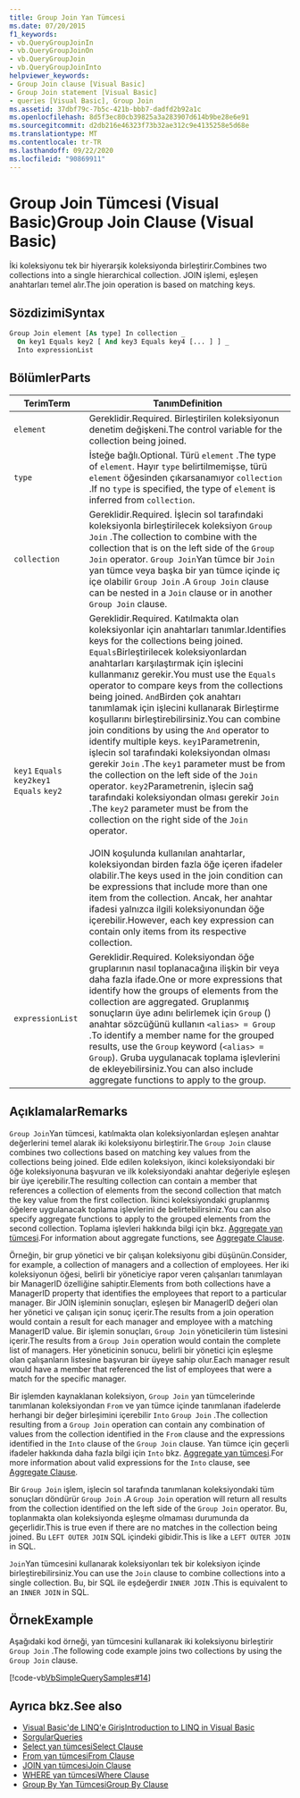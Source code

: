 ```yaml
---
title: Group Join Yan Tümcesi
ms.date: 07/20/2015
f1_keywords:
- vb.QueryGroupJoinIn
- vb.QueryGroupJoinOn
- vb.QueryGroupJoin
- vb.QueryGroupJoinInto
helpviewer_keywords:
- Group Join clause [Visual Basic]
- Group Join statement [Visual Basic]
- queries [Visual Basic], Group Join
ms.assetid: 37dbf79c-7b5c-421b-bbb7-dadfd2b92a1c
ms.openlocfilehash: 8d5f3ec80cb39825a3a283907d614b9be28e6e91
ms.sourcegitcommit: d2db216e46323f73b32ae312c9e4135258e5d68e
ms.translationtype: MT
ms.contentlocale: tr-TR
ms.lasthandoff: 09/22/2020
ms.locfileid: "90869911"
---
```

# <a name="group-join-clause-visual-basic"></a><span data-ttu-id="9d4ea-102">Group Join Tümcesi (Visual Basic)</span><span class="sxs-lookup"><span data-stu-id="9d4ea-102">Group Join Clause (Visual Basic)</span></span>

<span data-ttu-id="9d4ea-103">İki koleksiyonu tek bir hiyerarşik koleksiyonda birleştirir.</span><span class="sxs-lookup"><span data-stu-id="9d4ea-103">Combines two collections into a single hierarchical collection.</span></span> <span data-ttu-id="9d4ea-104">JOIN işlemi, eşleşen anahtarları temel alır.</span><span class="sxs-lookup"><span data-stu-id="9d4ea-104">The join operation is based on matching keys.</span></span>  
  
## <a name="syntax"></a><span data-ttu-id="9d4ea-105">Sözdizimi</span><span class="sxs-lookup"><span data-stu-id="9d4ea-105">Syntax</span></span>  
  
```vb  
Group Join element [As type] In collection _  
  On key1 Equals key2 [ And key3 Equals key4 [... ] ] _  
  Into expressionList  
```  
  
## <a name="parts"></a><span data-ttu-id="9d4ea-106">Bölümler</span><span class="sxs-lookup"><span data-stu-id="9d4ea-106">Parts</span></span>  
  
|<span data-ttu-id="9d4ea-107">Terim</span><span class="sxs-lookup"><span data-stu-id="9d4ea-107">Term</span></span>|<span data-ttu-id="9d4ea-108">Tanım</span><span class="sxs-lookup"><span data-stu-id="9d4ea-108">Definition</span></span>|  
|---|---|  
|`element`|<span data-ttu-id="9d4ea-109">Gereklidir.</span><span class="sxs-lookup"><span data-stu-id="9d4ea-109">Required.</span></span> <span data-ttu-id="9d4ea-110">Birleştirilen koleksiyonun denetim değişkeni.</span><span class="sxs-lookup"><span data-stu-id="9d4ea-110">The control variable for the collection being joined.</span></span>|  
|`type`|<span data-ttu-id="9d4ea-111">İsteğe bağlı.</span><span class="sxs-lookup"><span data-stu-id="9d4ea-111">Optional.</span></span> <span data-ttu-id="9d4ea-112">Türü `element` .</span><span class="sxs-lookup"><span data-stu-id="9d4ea-112">The type of `element`.</span></span> <span data-ttu-id="9d4ea-113">Hayır `type` belirtilmemişse, türü `element` öğesinden çıkarsanamıyor `collection` .</span><span class="sxs-lookup"><span data-stu-id="9d4ea-113">If no `type` is specified, the type of `element` is inferred from `collection`.</span></span>|  
|`collection`|<span data-ttu-id="9d4ea-114">Gereklidir.</span><span class="sxs-lookup"><span data-stu-id="9d4ea-114">Required.</span></span> <span data-ttu-id="9d4ea-115">İşlecin sol tarafındaki koleksiyonla birleştirilecek koleksiyon `Group Join` .</span><span class="sxs-lookup"><span data-stu-id="9d4ea-115">The collection to combine with the collection that is on the left side of the `Group Join` operator.</span></span> <span data-ttu-id="9d4ea-116">`Group Join`Yan tümce bir `Join` yan tümce veya başka bir yan tümce içinde iç içe olabilir `Group Join` .</span><span class="sxs-lookup"><span data-stu-id="9d4ea-116">A `Group Join` clause can be nested in a `Join` clause or in another `Group Join` clause.</span></span>|  
|<span data-ttu-id="9d4ea-117">`key1` `Equals` `key2`</span><span class="sxs-lookup"><span data-stu-id="9d4ea-117">`key1` `Equals` `key2`</span></span>|<span data-ttu-id="9d4ea-118">Gereklidir.</span><span class="sxs-lookup"><span data-stu-id="9d4ea-118">Required.</span></span> <span data-ttu-id="9d4ea-119">Katılmakta olan koleksiyonlar için anahtarları tanımlar.</span><span class="sxs-lookup"><span data-stu-id="9d4ea-119">Identifies keys for the collections being joined.</span></span> <span data-ttu-id="9d4ea-120">`Equals`Birleştirilecek koleksiyonlardan anahtarları karşılaştırmak için işlecini kullanmanız gerekir.</span><span class="sxs-lookup"><span data-stu-id="9d4ea-120">You must use the `Equals` operator to compare keys from the collections being joined.</span></span> <span data-ttu-id="9d4ea-121">`And`Birden çok anahtarı tanımlamak için işlecini kullanarak Birleştirme koşullarını birleştirebilirsiniz.</span><span class="sxs-lookup"><span data-stu-id="9d4ea-121">You can combine join conditions by using the `And` operator to identify multiple keys.</span></span> <span data-ttu-id="9d4ea-122">`key1`Parametrenin, işlecin sol tarafındaki koleksiyondan olması gerekir `Join` .</span><span class="sxs-lookup"><span data-stu-id="9d4ea-122">The `key1` parameter must be from the collection on the left side of the `Join` operator.</span></span> <span data-ttu-id="9d4ea-123">`key2`Parametrenin, işlecin sağ tarafındaki koleksiyondan olması gerekir `Join` .</span><span class="sxs-lookup"><span data-stu-id="9d4ea-123">The `key2` parameter must be from the collection on the right side of the `Join` operator.</span></span><br /><br /> <span data-ttu-id="9d4ea-124">JOIN koşulunda kullanılan anahtarlar, koleksiyondan birden fazla öğe içeren ifadeler olabilir.</span><span class="sxs-lookup"><span data-stu-id="9d4ea-124">The keys used in the join condition can be expressions that include more than one item from the collection.</span></span> <span data-ttu-id="9d4ea-125">Ancak, her anahtar ifadesi yalnızca ilgili koleksiyonundan öğe içerebilir.</span><span class="sxs-lookup"><span data-stu-id="9d4ea-125">However, each key expression can contain only items from its respective collection.</span></span>|  
|`expressionList`|<span data-ttu-id="9d4ea-126">Gereklidir.</span><span class="sxs-lookup"><span data-stu-id="9d4ea-126">Required.</span></span> <span data-ttu-id="9d4ea-127">Koleksiyondan öğe gruplarının nasıl toplanacağına ilişkin bir veya daha fazla ifade.</span><span class="sxs-lookup"><span data-stu-id="9d4ea-127">One or more expressions that identify how the groups of elements from the collection are aggregated.</span></span> <span data-ttu-id="9d4ea-128">Gruplanmış sonuçların üye adını belirlemek için `Group` () anahtar sözcüğünü kullanın `<alias> = Group` .</span><span class="sxs-lookup"><span data-stu-id="9d4ea-128">To identify a member name for the grouped results, use the `Group` keyword (`<alias> = Group`).</span></span> <span data-ttu-id="9d4ea-129">Gruba uygulanacak toplama işlevlerini de ekleyebilirsiniz.</span><span class="sxs-lookup"><span data-stu-id="9d4ea-129">You can also include aggregate functions to apply to the group.</span></span>|  
  
## <a name="remarks"></a><span data-ttu-id="9d4ea-130">Açıklamalar</span><span class="sxs-lookup"><span data-stu-id="9d4ea-130">Remarks</span></span>  

 <span data-ttu-id="9d4ea-131">`Group Join`Yan tümcesi, katılmakta olan koleksiyonlardan eşleşen anahtar değerlerini temel alarak iki koleksiyonu birleştirir.</span><span class="sxs-lookup"><span data-stu-id="9d4ea-131">The `Group Join` clause combines two collections based on matching key values from the collections being joined.</span></span> <span data-ttu-id="9d4ea-132">Elde edilen koleksiyon, ikinci koleksiyondaki bir öğe koleksiyonuna başvuran ve ilk koleksiyondaki anahtar değeriyle eşleşen bir üye içerebilir.</span><span class="sxs-lookup"><span data-stu-id="9d4ea-132">The resulting collection can contain a member that references a collection of elements from the second collection that match the key value from the first collection.</span></span> <span data-ttu-id="9d4ea-133">İkinci koleksiyondaki gruplanmış öğelere uygulanacak toplama işlevlerini de belirtebilirsiniz.</span><span class="sxs-lookup"><span data-stu-id="9d4ea-133">You can also specify aggregate functions to apply to the grouped elements from the second collection.</span></span> <span data-ttu-id="9d4ea-134">Toplama işlevleri hakkında bilgi için bkz. [Aggregate yan tümcesi](aggregate-clause.md).</span><span class="sxs-lookup"><span data-stu-id="9d4ea-134">For information about aggregate functions, see [Aggregate Clause](aggregate-clause.md).</span></span>  
  
 <span data-ttu-id="9d4ea-135">Örneğin, bir grup yönetici ve bir çalışan koleksiyonu gibi düşünün.</span><span class="sxs-lookup"><span data-stu-id="9d4ea-135">Consider, for example, a collection of managers and a collection of employees.</span></span> <span data-ttu-id="9d4ea-136">Her iki koleksiyonun öğesi, belirli bir yöneticiye rapor veren çalışanları tanımlayan bir ManagerID özelliğine sahiptir.</span><span class="sxs-lookup"><span data-stu-id="9d4ea-136">Elements from both collections have a ManagerID property that identifies the employees that report to a particular manager.</span></span> <span data-ttu-id="9d4ea-137">Bir JOIN işleminin sonuçları, eşleşen bir ManagerID değeri olan her yönetici ve çalışan için sonuç içerir.</span><span class="sxs-lookup"><span data-stu-id="9d4ea-137">The results from a join operation would contain a result for each manager and employee with a matching ManagerID value.</span></span> <span data-ttu-id="9d4ea-138">Bir işlemin sonuçları, `Group Join` yöneticilerin tüm listesini içerir.</span><span class="sxs-lookup"><span data-stu-id="9d4ea-138">The results from a `Group Join` operation would contain the complete list of managers.</span></span> <span data-ttu-id="9d4ea-139">Her yöneticinin sonucu, belirli bir yönetici için eşleşme olan çalışanların listesine başvuran bir üyeye sahip olur.</span><span class="sxs-lookup"><span data-stu-id="9d4ea-139">Each manager result would have a member that referenced the list of employees that were a match for the specific manager.</span></span>  
  
 <span data-ttu-id="9d4ea-140">Bir işlemden kaynaklanan koleksiyon, `Group Join` yan tümcelerinde tanımlanan koleksiyondan `From` ve yan tümce içinde tanımlanan ifadelerde herhangi bir değer birleşimini içerebilir `Into` `Group Join` .</span><span class="sxs-lookup"><span data-stu-id="9d4ea-140">The collection resulting from a `Group Join` operation can contain any combination of values from the collection identified in the `From` clause and the expressions identified in the `Into` clause of the `Group Join` clause.</span></span> <span data-ttu-id="9d4ea-141">Yan tümce için geçerli ifadeler hakkında daha fazla bilgi için `Into` bkz. [Aggregate yan tümcesi](aggregate-clause.md).</span><span class="sxs-lookup"><span data-stu-id="9d4ea-141">For more information about valid expressions for the `Into` clause, see [Aggregate Clause](aggregate-clause.md).</span></span>  
  
 <span data-ttu-id="9d4ea-142">Bir `Group Join` işlem, işlecin sol tarafında tanımlanan koleksiyondaki tüm sonuçları döndürür `Group Join` .</span><span class="sxs-lookup"><span data-stu-id="9d4ea-142">A `Group Join` operation will return all results from the collection identified on the left side of the `Group Join` operator.</span></span> <span data-ttu-id="9d4ea-143">Bu, toplanmakta olan koleksiyonda eşleşme olmaması durumunda da geçerlidir.</span><span class="sxs-lookup"><span data-stu-id="9d4ea-143">This is true even if there are no matches in the collection being joined.</span></span> <span data-ttu-id="9d4ea-144">Bu `LEFT OUTER JOIN` SQL içindeki gibidir.</span><span class="sxs-lookup"><span data-stu-id="9d4ea-144">This is like a `LEFT OUTER JOIN` in SQL.</span></span>  
  
 <span data-ttu-id="9d4ea-145">`Join`Yan tümcesini kullanarak koleksiyonları tek bir koleksiyon içinde birleştirebilirsiniz.</span><span class="sxs-lookup"><span data-stu-id="9d4ea-145">You can use the `Join` clause to combine collections into a single collection.</span></span> <span data-ttu-id="9d4ea-146">Bu, bir SQL ile eşdeğerdir `INNER JOIN` .</span><span class="sxs-lookup"><span data-stu-id="9d4ea-146">This is equivalent to an `INNER JOIN` in SQL.</span></span>  
  
## <a name="example"></a><span data-ttu-id="9d4ea-147">Örnek</span><span class="sxs-lookup"><span data-stu-id="9d4ea-147">Example</span></span>  

 <span data-ttu-id="9d4ea-148">Aşağıdaki kod örneği, yan tümcesini kullanarak iki koleksiyonu birleştirir `Group Join` .</span><span class="sxs-lookup"><span data-stu-id="9d4ea-148">The following code example joins two collections by using the `Group Join` clause.</span></span>  
  
 [!code-vb[VbSimpleQuerySamples#14](~/samples/snippets/visualbasic/VS_Snippets_VBCSharp/VbSimpleQuerySamples/VB/QuerySamples1.vb#14)]  
  
## <a name="see-also"></a><span data-ttu-id="9d4ea-149">Ayrıca bkz.</span><span class="sxs-lookup"><span data-stu-id="9d4ea-149">See also</span></span>

- [<span data-ttu-id="9d4ea-150">Visual Basic'de LINQ'e Giriş</span><span class="sxs-lookup"><span data-stu-id="9d4ea-150">Introduction to LINQ in Visual Basic</span></span>](../../programming-guide/language-features/linq/introduction-to-linq.md)
- [<span data-ttu-id="9d4ea-151">Sorgular</span><span class="sxs-lookup"><span data-stu-id="9d4ea-151">Queries</span></span>](index.md)
- [<span data-ttu-id="9d4ea-152">Select yan tümcesi</span><span class="sxs-lookup"><span data-stu-id="9d4ea-152">Select Clause</span></span>](select-clause.md)
- [<span data-ttu-id="9d4ea-153">From yan tümcesi</span><span class="sxs-lookup"><span data-stu-id="9d4ea-153">From Clause</span></span>](from-clause.md)
- [<span data-ttu-id="9d4ea-154">JOIN yan tümcesi</span><span class="sxs-lookup"><span data-stu-id="9d4ea-154">Join Clause</span></span>](join-clause.md)
- [<span data-ttu-id="9d4ea-155">WHERE yan tümcesi</span><span class="sxs-lookup"><span data-stu-id="9d4ea-155">Where Clause</span></span>](where-clause.md)
- [<span data-ttu-id="9d4ea-156">Group By Yan Tümcesi</span><span class="sxs-lookup"><span data-stu-id="9d4ea-156">Group By Clause</span></span>](group-by-clause.md)
